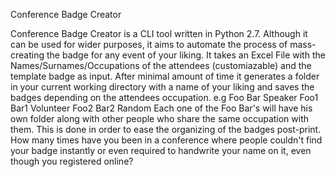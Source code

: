 Conference Badge Creator

Conference Badge Creator is a CLI tool written in Python 2.7. Although it can be used for wider purposes, it aims to automate the process of mass-creating the badge for any event of your liking. It takes an Excel File with the Names/Surnames/Occupations of the attendees (customiazable) and the template badge as input. After minimal amount of time it generates a folder in your current working directory with a name of your liking and saves the badges depending on the attendees occupation.
e.g
Foo Bar Speaker
Foo1 Bar1 Volunteer
Foo2 Bar2 Random
Each one of the Foo Bar's will have his own folder along with other people who share the same occupation with them. This is done in order to ease the organizing of the badges post-print. How many times have you been in a conference where people couldn't find your badge instantly or even required to handwrite your name on it, even though you registered online?
